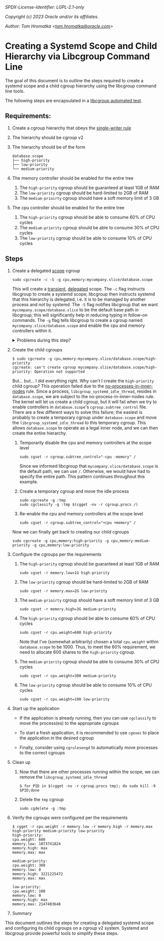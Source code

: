 _SPDX-License-Identifier: LGPL-2.1-only_

_Copyright (c) 2023 Oracle and/or its affiliates._

_Author: Tom Hromatka <<tom.hromatka@oracle.com>>_


# Creating a Systemd Scope and Child Hierarchy via Libcgroup Command Line

The goal of this document is to outline the steps required to create
a systemd scope and a child cgroup hierarchy using the libcgroup
command line tools.

The following steps are encapsulated in a
[libcgroup automated test](../../tests/ftests/086-sudo-systemd_cmdline_example.py).

## Requirements:
1. Create a cgroup hierarchy that obeys the
   [single-writer rule](https://systemd.io/CGROUP_DELEGATION/)
1. The hierarchy should be cgroup v2
1. The hierarchy should be of the form
   ```
   database.scope
   ├── high-priority
   ├── low-priority
   └── medium-priority
   ```
1. The memory controller should be enabled for the entire tree

   1. The `high-priority` cgroup should be guaranteed at least 1GB of RAM
   1. The `low-priority` cgroup should be hard-limited to 2GB of RAM
   1. The `medium-prioirty` cgroup should have a soft memory limit of 3 GB

1. The cpu controller should be enabled for the entire tree

   1. The `high-priority` cgroup should be able to consume 60% of CPU cycles
   1. The `medium-priority` cgroup should be able to consume 30% of CPU cycles
   1. The `low-priority` cgroup should be able to consume 10% of CPU cycles

## Steps

1. Create a delegated
   [scope](https://www.freedesktop.org/software/systemd/man/systemd.scope.html)
   cgroup
   ```
   sudo cgcreate -c -S -g cpu,memory:mycompany.slice/database.scope
   ```

   This will create a
   [transient](https://github.com/systemd/systemd/blob/main/docs/TRANSIENT-SETTINGS.md),
   [delegated](https://systemd.io/CGROUP_DELEGATION/) scope.  The `-c` flag
   instructs libcgroup to create a systemd scope; libcgroup then instructs
   systemd that this hierarchy is delegated, i.e. it is to be managed by
   another process and _not_ by systemd.  The `-S` flag notifies libcgroup
   that we want `mycompany.scope/database.slice` to be the default base
   path in libcgroup; this will significantly help in reducing typing in
   follow-on commands.  The `-g` flag tells libcgroup to create a cgroup
   named `mycompany.slice/database.scope` and enable the cpu and memory
   controllers within it.

   <details>
      <summary>Problems during this step?</summary>

      Systemd should automatically remove scopes with no active processes
      running within them.  So, the first step would be to kill any processes
      in the scope, wait to see if systemd removes the scope, and then try the
      `cgcreate` operation again.

      - Remove all processes in the scope
        ```
        $ for PID in $(cgget -nvb -r cgroup.procs mycompany.slice/database.scope); do sudo kill -9 $PID;done
        ```

        The above command could be simplified as
        `for PID in $(cgget -nv -r cgroup.procs /); do sudo kill -9 $PID;done`,
        but introduces some risk.  If there is a typo or the default scope path
        isn't set, then unconditionally killing processes in `/` could be
        catastrophic.

      Sometimes systemd's internal list of scopes gets out of sync with the
      filesystem.  You can purge the `database.scope` from its list by running
      the following commands
      - Remove `database.scope` from systemd's internal list
        ```
        sudo systemctl kill database.scope
        sudo systemctl stop database.scope
        ```
   </details>

1. Create the child cgroups
   ```
   $ sudo cgcreate -g cpu,memory:mycompany.slice/database.scope/high-priority
   cgcreate: can't create cgroup mycompany.slice/database.scope/high-priority: Operation not supported
   ```

   But... but... I did everything right.  Why can't I create the
   `high-priority` child cgroup?  This operation failed due to the
   [no-processes-in-inner-nodes](https://systemd.io/CGROUP_DELEGATION/) rule.
   Since a process, `libcgroup_systemd_idle_thread`, resides in
   `database.scope`, we are subject to the no-process-in-inner-nodes rule.
   The kernel will let us create a child cgroup, but it will fail when we try
   to enable controllers in `database.scope`'s `cgroup.subtree_control` file.
   There are a few different ways to solve this failure; the easiest is
   probably to create a temporary cgroup under `database.scope` and move the
   `libcgroup_systemd_idle_thread` to this temporary cgroup.  This allows
   `database.scope` to operate as a legal inner node, and we can then create
   the entire hierarchy.

   1. Temporarily disable the cpu and memory controllers at the scope level
      ```
      sudo cgset -r cgroup.subtree_control="-cpu -memory" /
      ```

      Since we informed libcgroup that `mycompany.slice/database.scope` is the
      default path, we can use `/`.  Otherwise, we would have had to specify
      the entire path.  This pattern continues throughout this example.

   1. Create a temporary cgroup and move the idle process
      ```
      sudo cgcreate -g :tmp
      sudo cgclassify -g :tmp $(cgget -nv -r cgroup.procs /)
      ```

   1. Re-enable the cpu and memory controllers at the scope level
      ```
      sudo cgset -r cgroup.subtree_control="+cpu +memory" /
      ```

   Now we can finally get back to creating our child cgroups
   ```
   sudo cgcreate -g cpu,memory:high-priority -g cpu,memory:medium-priority -g cpu,memory:low-priority
   ```

1. Configure the cgroups per the requirements
   1. The `high-priority` cgroup should be guaranteed at least 1GB of RAM
      ```
      sudo cgset -r memory.low=1G high-priority
      ```

   1. The `low-priority` cgroup should be hard-limited to 2GB of RAM
      ```
      sudo cgset -r memory.max=2G low-priority
      ```

   1. The `medium-prioirty` cgroup should have a soft memory limit of 3 GB
      ```
      sudo cgset -r memory.high=3G medium-priority
      ```

   1. The `high-priority` cgroup should be able to consume 60% of CPU cycles
      ```
      sudo cgset -r cpu.weight=600 high-priority
      ```

      Note that I've (somewhat arbitrarily) chosen a total `cpu.weight` within
      `database.scope` to be 1000.  Thus, to meet the 60% requirement, we need
      to allocate 600 shares to the `high-priority` cgroup.

   1. The `medium-priority` cgroup should be able to consume 30% of CPU cycles
      ```
      sudo cgset -r cpu.weight=300 medium-priority
      ```

   1. The `low-priority` cgroup should be able to consume 10% of CPU cycles
      ```
      sudo cgset -r cpu.weight=100 low-priority
      ```

1. Start up the application

   - If the application is already running, then you can use `cgclassify` to
     move the process(es) to the appropriate cgroups

   - To start a fresh application, it is recommended to use `cgexec` to place
     the application in the desired cgroup

   - Finally, consider using `cgrulesengd` to automatically move processes to
     the correct cgroups

1. Clean up

   1. Now that there are other processes running within the scope, we can
      remove the `libcgroup_systemd_idle_thread`
      ```
      $ for PID in $(cgget -nv -r cgroup.procs tmp); do sudo kill -9 $PID;done
      ```

   1. Delete the `tmp` cgroup
      ```
      sudo cgdelete -g :tmp
      ```

1. Verify the cgroups were configured per the requirements
   ```
   $ cgget -r cpu.weight -r memory.low -r memory.high -r memory.max high-priority medium-priority low-priority
   high-priority:
   cpu.weight: 600
   memory.low: 1073741824
   memory.high: max
   memory.max: max

   medium-priority:
   cpu.weight: 300
   memory.low: 0
   memory.high: 3221225472
   memory.max: max

   low-priority:
   cpu.weight: 100
   memory.low: 0
   memory.high: max
   memory.max: 2147483648
   ```

1. Summary

This document outlines the steps for creating a delegated systemd scope and
configuring its child cgroups on a cgroup v2 system.  Systemd and libcgroup
provide powerful tools to simplify these steps.
